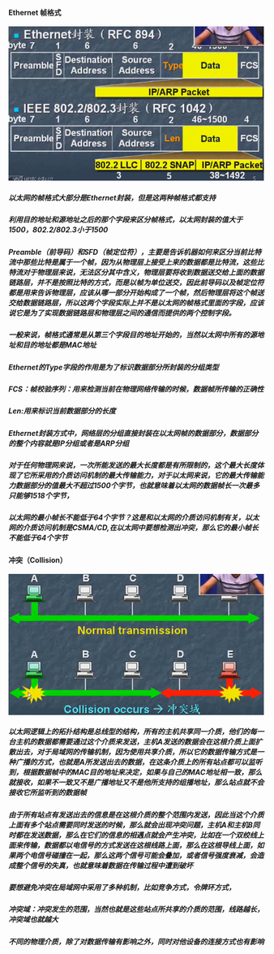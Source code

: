 #### Ethernet 帧格式

![](/assets/18-5-1-1.png)

##### 以太网的帧格式大部分是Ethernet封装，但是这两种帧格式都支持

##### 利用目的地址和源地址之后的那个字段来区分帧格式，以太网封装的值大于1500，802.2/802.3小于1500

##### Preamble（前导码）和SFD（帧定位符），主要是告诉机器如何来区分当前比特流中那些比特是属于一个帧，因为从物理层上接受上来的数据都是比特流，这些比特流对于物理层来说，无法区分其中含义，物理层要将收到数据送交给上面的数据链路层，并不是按照比特的方式，而是以帧为单位送交，因此前导码以及帧定位符都是用来告诉物理层，应该从哪一部分开始构成了一个帧，然后物理层将这个帧送交给数据链路层，所以这两个字段实际上并不是以太网的帧格式里面的字段，应该说它是为了实现数据链路层和物理层之间的通信而提供的两个控制字段。

##### 一般来说，帧格式通常是从第三个字段目的地址开始的，当然以太网中所有的源地址和目的地址都是MAC地址

##### Ethernet的Type字段的作用是为了标识数据部分所封装的分组类型

##### FCS：帧校验序列：用来检测当前在物理网络传输的时候，数据帧所传输的正确性

##### Len:用来标识当前数据部分的长度

##### Ethernet封装方式中，网络层的分组直接封装在以太网帧的数据部分，数据部分的整个内容就是IP分组或者是ARP分组

##### 对于任何物理网来说，一次所能发送的最大长度都是有所限制的，这个最大长度体现了它所采用的介质访问机制的最大传输能力，对于以太网来说，它的最大传输能力数据部分的值最大不超过1500个字节，也就意味着以太网的数据帧长一次最多只能够1518个字节，

##### 以太网的最小帧长不能低于64个字节？这是和以太网的介质访问机制有关，以太网的介质访问机制是CSMA/CD,在以太网中要想检测出冲突，那么它的最小帧长不能低于64个字节

#### 冲突（Collision）

![](/assets/18-5-5-1.png)

##### 以太网逻辑上的拓扑结构是总线型的结构，所有的主机共享同一介质，他们的每一台主机的数据都需要通过这个介质来发送，主机A发送的数据会在这根介质上面扩散出去，对于局域网的传输机制，因为使用共享介质，所以它的数据传输方式是一种广播的方式，也就是A所发送出去的数据，在这条介质上的所有站点都可以监听到，根据数据帧中的MAC目的地址来决定，如果与自己的MAC地址相一致，那么就接收，如果不一致又不是广播地址又不是他所支持的组播地址，那么站点就不会接收它所监听到的数据帧

##### 由于所有站点有发送出去的信息是在这根介质的整个范围内发送，因此当这个介质上面有多个站点需要同时发送的时候，那么就会出现冲突问题，主机A和主机B同时都在发送数据，那么在它们的信息的相遇点就会产生冲突，比如在一个双绞线上面来传输，数据都以电信号的方式发送在这根线路上面，那么在这根导线上面，如果两个电信号碰撞在一起，那么这两个信号可能会叠加，或者信号强度衰减，会造成整个信号的失真，也就意味着数据在传输过程中遭到破坏

##### 要想避免冲突在局域网中采用了多种机制，比如竞争方式，令牌环方式，

##### 冲突域：冲突发生的范围，当然也就是这些站点所共享的介质的范围，线路越长，冲突域也就越大

##### 不同的物理介质，除了对数据传输有影响之外，同时对他设备的连接方式也有影响



